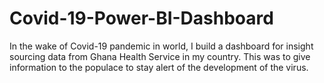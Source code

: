 # Covid-19-Power-BI-Dashboard
In the wake of Covid-19 pandemic in world, I build a dashboard for insight sourcing data from Ghana Health Service in my country. This was to give information to the populace to stay alert of the development of the virus.
